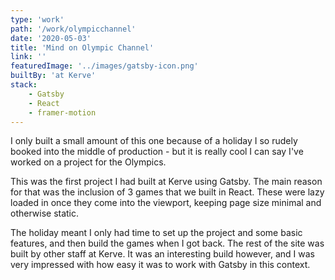 ```yaml
---
type: 'work'
path: '/work/olympicchannel'
date: '2020-05-03'
title: 'Mind on Olympic Channel'
link: ''
featuredImage: '../images/gatsby-icon.png'
builtBy: 'at Kerve'
stack:
    - Gatsby
    - React
    - framer-motion
---
```


I only built a small amount of this one because of a holiday I so rudely booked into the middle of production - but it is really cool I can say I've worked on a project for the Olympics.

This was the first project I had built at Kerve using Gatsby. The main reason for that was the inclusion of 3 games that we built in React. These were lazy loaded in once they come into the viewport, keeping page size minimal and otherwise static.

The holiday meant I only had time to set up the project and some basic features, and then build the games when I got back. The rest of the site was built by other staff at Kerve. It was an interesting build however, and I was very impressed with how easy it was to work with Gatsby in this context.
